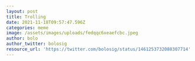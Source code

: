 ```yaml
---
layout: post
title: Trolling
date: 2021-11-18T09:57:47.596Z
categories: meme
image: /assets/images/uploads/fedqqc6xeaefcbc.jpeg
author: bolo
author_twitter: bolosig
resource_url: 'https://twitter.com/bolosig/status/1461253732088307714'
---
```


